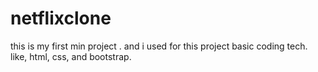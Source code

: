 # netflixclone
this is my  first min project . and i used for this project basic coding tech. like, html, css, and bootstrap.

